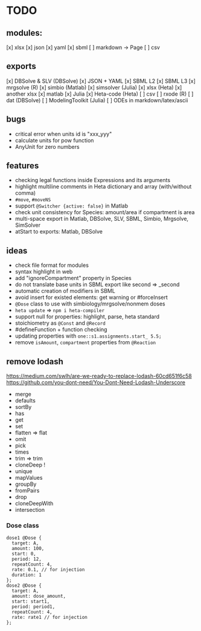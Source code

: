 # TODO

## modules:

[x] xlsx
[x] json
[x] yaml
[x] sbml
[ ] markdown -> Page
[ ] csv

## exports

[x] DBSolve & SLV (DBSolve)
[x] JSON + YAML
[x] SBML L2
[x] SBML L3
[x] mrgsolve (R)
[x] simbio (Matlab)
[x] simsolver (Julia)
[x] xlsx (Heta)
[x] another xlsx
[x] matlab
[x] Julia
[x] Heta-code (Heta)
[ ] csv
[ ] rxode (R)
[ ] dat (DBSolve)
[ ] ModelingToolkit (Julia)
[ ] ODEs in markdown/latex/ascii

## bugs

- critical error when units id is "xxx_yyy"
- calculate units for pow function
- AnyUnit for zero numbers

## features

- checking legal functions inside Expressions and its arguments
- highlight multiline comments in Heta dictionary and array (with/without comma)
- `#move`, `#moveNS`
- support `@Switcher {active: false}` in Matlab
- check unit consistency for Species: amount/area if compartment is area 
- multi-space export in Matlab, DBSolve, SLV, SBML, Simbio, Mrgsolve, SimSolver
- atStart to exports: Matlab, DBSolve

## ideas

- check file format for modules
- syntax highlight in web
- add "ignoreCompartment" property in Species
- do not translate base units in SBML export like second => _second
- automatic creation of modifiers in SBML
- avoid insert for existed elements: get warning or #forceInsert 
- `@Dose` class to use with simbiology/mrgsolve/nonmem doses
- `heta update` => `npm i heta-compiler`
- support null for properties: highlight, parse, heta standard
- stoichiometry as `@Const` and `@Record`
- #defineFunction + function checking
- updating properties with `one::s1.assignments.start_ 5.5;`
- remove `isAmount`, `compartment` properties from `@Reaction`

## remove lodash

https://medium.com/swlh/are-we-ready-to-replace-lodash-60cd651f6c58
https://github.com/you-dont-need/You-Dont-Need-Lodash-Underscore

- merge
- defaults
- sortBy
- has
- get
- set
- flatten => flat
- omit
- pick
- times
- trim => trim
- cloneDeep !
- unique
- mapValues
- groupBy
- fromPairs
- drop
- cloneDeepWith
- intersection

### Dose class

```heta
dose1 @Dose {
  target: A,
  amount: 100,
  start: 0,
  period: 12,
  repeatCount: 4,
  rate: 0.1, // for injection
  duration: 1
};
dose2 @Dose {
  target: A,
  amount: dose_amount,
  start: start1,
  period: period1,
  repeatCount: 4,
  rate: rate1 // for injection
};
```
